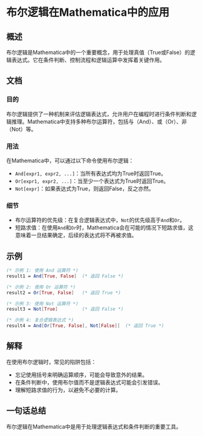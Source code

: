 <!--
Meta Description: # 布尔逻辑在Mathematica中的应用 ## 概述 布尔逻辑是Mathematica中的一个重要概念，用于处理真值（True或False）的逻辑表达式。它在条件判断、控制流程和逻辑运算中发挥着关键作用。 ## 文档 ### 目的 布尔逻辑提供了一种机制来评估逻辑表达式，允许用户在编程时进行条件...
Meta Keywords: not, true, false, 运算符, expr1
-->

# 布尔逻辑在Mathematica中的应用

## 概述
布尔逻辑是Mathematica中的一个重要概念，用于处理真值（True或False）的逻辑表达式。它在条件判断、控制流程和逻辑运算中发挥着关键作用。

## 文档
### 目的
布尔逻辑提供了一种机制来评估逻辑表达式，允许用户在编程时进行条件判断和逻辑推理。Mathematica中支持多种布尔运算符，包括与（And）、或（Or）、非（Not）等。

### 用法
在Mathematica中，可以通过以下命令使用布尔逻辑：

- `And[expr1, expr2, ...]`：当所有表达式均为True时返回True。
- `Or[expr1, expr2, ...]`：当至少一个表达式为True时返回True。
- `Not[expr]`：如果表达式为True，则返回False，反之亦然。

### 细节
- 布尔运算符的优先级：在复合逻辑表达式中，`Not`的优先级高于`And`和`Or`。
- 短路求值：在使用`And`和`Or`时，Mathematica会在可能的情况下短路求值，这意味着一旦结果确定，后续的表达式将不再被求值。

## 示例
```mathematica
(* 示例 1: 使用 And 运算符 *)
result1 = And[True, False]  (* 返回 False *)

(* 示例 2: 使用 Or 运算符 *)
result2 = Or[True, False]   (* 返回 True *)

(* 示例 3: 使用 Not 运算符 *)
result3 = Not[True]         (* 返回 False *)

(* 示例 4: 复合逻辑表达式 *)
result4 = And[Or[True, False], Not[False]]  (* 返回 True *)
```

## 解释
在使用布尔逻辑时，常见的陷阱包括：
- 忘记使用括号来明确运算顺序，可能会导致意外的结果。
- 在条件判断中，使用布尔值而不是逻辑表达式可能会引发错误。
- 理解短路求值的行为，以避免不必要的计算。

## 一句话总结
布尔逻辑在Mathematica中是用于处理逻辑表达式和条件判断的重要工具。